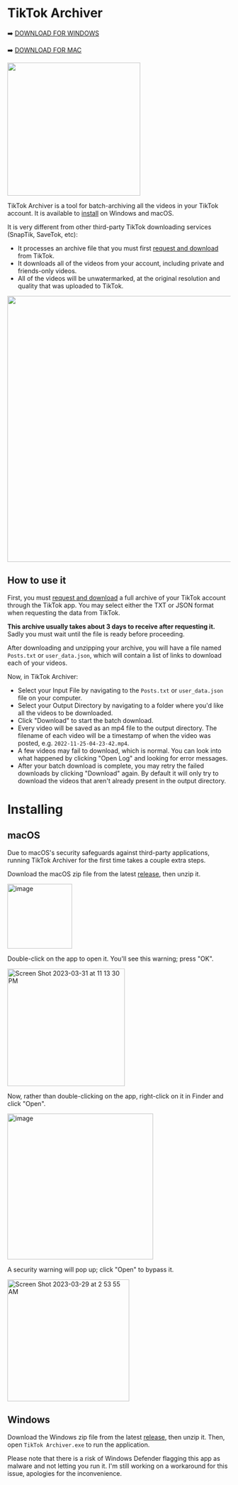 # TikTok Archiver

:arrow_right: [DOWNLOAD FOR WINDOWS](https://github.com/aengelberg/tiktok-archiver/releases/download/0.0.9/TikTok.Archiver-0.0.9-windows-amd64.zip)

:arrow_right: [DOWNLOAD FOR MAC](https://github.com/aengelberg/tiktok-archiver/releases/download/0.0.9/TikTok.Archiver-0.0.9-macos-amd64.zip)

<img src="https://user-images.githubusercontent.com/4122172/228493320-78a140b0-7a25-4ed9-9afc-4a815b93fe84.png" width=300>

TikTok Archiver is a tool for batch-archiving all the videos in your TikTok account. It is available to [install](#installing) on Windows and macOS.

It is very different from other third-party TikTok downloading services (SnapTik, SaveTok, etc):

* It processes an archive file that you must first [request and download](https://support.tiktok.com/en/account-and-privacy/personalized-ads-and-data/requesting-your-data) from TikTok.
* It downloads all of the videos from your account, including private and friends-only videos.
* All of the videos will be unwatermarked, at the original resolution and quality that was uploaded to TikTok.

<img width=600 src="https://user-images.githubusercontent.com/4122172/229311721-6d170f0f-c9f3-4162-81b1-58f8a28c2b01.png">

## How to use it

First, you must [request and download](https://support.tiktok.com/en/account-and-privacy/personalized-ads-and-data/requesting-your-data) a full archive of your TikTok account through the TikTok app. You may select either the TXT or JSON format when requesting the data from TikTok.

**This archive usually takes about 3 days to receive after requesting it.** Sadly you must wait until the file is ready before proceeding.

After downloading and unzipping your archive, you will have a file named `Posts.txt` or `user_data.json`, which will contain a list of links to download each of your videos.

Now, in TikTok Archiver:

* Select your Input File by navigating to the `Posts.txt` or `user_data.json` file on your computer.
* Select your Output Directory by navigating to a folder where you'd like all the videos to be downloaded.
* Click "Download" to start the batch download.
* Every video will be saved as an mp4 file to the output directory. The filename of each video will be a timestamp of when the video was posted, e.g. `2022-11-25-04-23-42.mp4`.
* A few videos may fail to download, which is normal. You can look into what happened by clicking "Open Log" and looking for error messages.
* After your batch download is complete, you may retry the failed downloads by clicking "Download" again. By default it will only try to download the videos that aren't already present in the output directory.

# Installing

## macOS

Due to macOS's security safeguards against third-party applications, running TikTok Archiver for the first time takes a couple extra steps.

Download the macOS zip file from the latest [release](https://github.com/aengelberg/tiktok-archiver/releases/latest), then unzip it.

<img width="146" alt="image" src="https://user-images.githubusercontent.com/4122172/228495873-4a83553e-9968-4015-9586-083fb911639b.png">

Double-click on the app to open it. You'll see this warning; press "OK".

<img width="265" alt="Screen Shot 2023-03-31 at 11 13 30 PM" src="https://user-images.githubusercontent.com/4122172/229269100-2202ecdb-5b2a-48e9-b5ba-12699395d7a8.png">

Now, rather than double-clicking on the app, right-click on it in Finder and click "Open".

<img width="329" alt="image" src="https://user-images.githubusercontent.com/4122172/229268919-2efdd37a-4d96-4a61-9b93-a74b8dbed2cc.png">

A security warning will pop up; click "Open" to bypass it.

<img width="275" alt="Screen Shot 2023-03-29 at 2 53 55 AM" src="https://user-images.githubusercontent.com/4122172/229268972-8c3b073d-aad3-49b1-a4a0-1734b0fdd13c.png">

## Windows

Download the Windows zip file from the latest [release](https://github.com/aengelberg/tiktok-archiver/releases/latest), then unzip it. Then, open `TikTok Archiver.exe` to run the application.

Please note that there is a risk of Windows Defender flagging this app as malware and not letting you run it. I'm still working on a workaround for this issue, apologies for the inconvenience.
